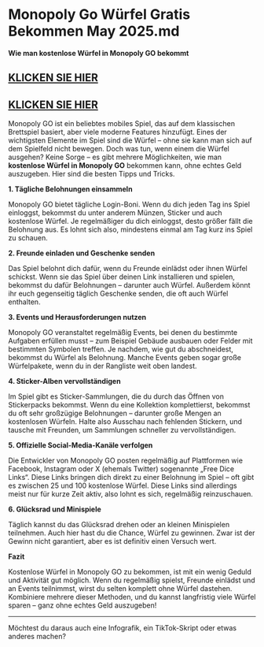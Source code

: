 # Monopoly Go Würfel Gratis Bekommen May 2025.md

**Wie man kostenlose Würfel in Monopoly GO bekommt**

## [KLICKEN SIE HIER](https://lookerstudio.google.com/s/i0yFe1wQxjY)
## [KLICKEN SIE HIER](https://lookerstudio.google.com/s/i0yFe1wQxjY)


Monopoly GO ist ein beliebtes mobiles Spiel, das auf dem klassischen Brettspiel basiert, aber viele moderne Features hinzufügt. Eines der wichtigsten Elemente im Spiel sind die Würfel – ohne sie kann man sich auf dem Spielfeld nicht bewegen. Doch was tun, wenn einem die Würfel ausgehen? Keine Sorge – es gibt mehrere Möglichkeiten, wie man **kostenlose Würfel in Monopoly GO** bekommen kann, ohne echtes Geld auszugeben. Hier sind die besten Tipps und Tricks.

**1. Tägliche Belohnungen einsammeln**

Monopoly GO bietet tägliche Login-Boni. Wenn du dich jeden Tag ins Spiel einloggst, bekommst du unter anderem Münzen, Sticker und auch kostenlose Würfel. Je regelmäßiger du dich einloggst, desto größer fällt die Belohnung aus. Es lohnt sich also, mindestens einmal am Tag kurz ins Spiel zu schauen.

**2. Freunde einladen und Geschenke senden**

Das Spiel belohnt dich dafür, wenn du Freunde einlädst oder ihnen Würfel schickst. Wenn sie das Spiel über deinen Link installieren und spielen, bekommst du dafür Belohnungen – darunter auch Würfel. Außerdem könnt ihr euch gegenseitig täglich Geschenke senden, die oft auch Würfel enthalten.

**3. Events und Herausforderungen nutzen**

Monopoly GO veranstaltet regelmäßig Events, bei denen du bestimmte Aufgaben erfüllen musst – zum Beispiel Gebäude ausbauen oder Felder mit bestimmten Symbolen treffen. Je nachdem, wie gut du abschneidest, bekommst du Würfel als Belohnung. Manche Events geben sogar große Würfelpakete, wenn du in der Rangliste weit oben landest.

**4. Sticker-Alben vervollständigen**

Im Spiel gibt es Sticker-Sammlungen, die du durch das Öffnen von Stickerpacks bekommst. Wenn du eine Kollektion komplettierst, bekommst du oft sehr großzügige Belohnungen – darunter große Mengen an kostenlosen Würfeln. Halte also Ausschau nach fehlenden Stickern, und tausche mit Freunden, um Sammlungen schneller zu vervollständigen.

**5. Offizielle Social-Media-Kanäle verfolgen**

Die Entwickler von Monopoly GO posten regelmäßig auf Plattformen wie Facebook, Instagram oder X (ehemals Twitter) sogenannte „Free Dice Links“. Diese Links bringen dich direkt zu einer Belohnung im Spiel – oft gibt es zwischen 25 und 100 kostenlose Würfel. Diese Links sind allerdings meist nur für kurze Zeit aktiv, also lohnt es sich, regelmäßig reinzuschauen.

**6. Glücksrad und Minispiele**

Täglich kannst du das Glücksrad drehen oder an kleinen Minispielen teilnehmen. Auch hier hast du die Chance, Würfel zu gewinnen. Zwar ist der Gewinn nicht garantiert, aber es ist definitiv einen Versuch wert.

**Fazit**

Kostenlose Würfel in Monopoly GO zu bekommen, ist mit ein wenig Geduld und Aktivität gut möglich. Wenn du regelmäßig spielst, Freunde einlädst und an Events teilnimmst, wirst du selten komplett ohne Würfel dastehen. Kombiniere mehrere dieser Methoden, und du kannst langfristig viele Würfel sparen – ganz ohne echtes Geld auszugeben!

---

Möchtest du daraus auch eine Infografik, ein TikTok-Skript oder etwas anderes machen?

